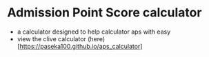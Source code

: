 # Admission Point Score calculator
* a calculator designed to help calculator aps with easy
* view the clive calculator (here)[https://paseka100.github.io/aps_calculator]